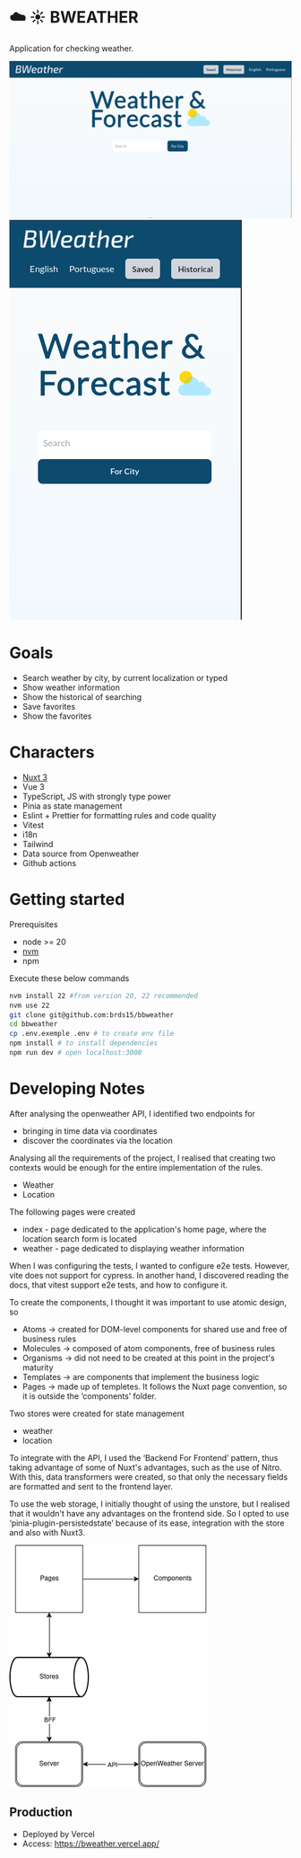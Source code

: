 # ☁️ ☀️ BWEATHER

Application for checking weather.

![home](screenshots/print.png)
![home](screenshots/print-mobile.png)

# Goals

- Search weather by city, by current localization or typed
- Show weather information
- Show the historical of searching
- Save favorites
- Show the favorites

# Characters

- [Nuxt 3](https://nuxt.com/docs/getting-started/introduction)
- Vue 3
- TypeScript, JS with strongly type power
- Pinia as state management
- Eslint + Prettier for formatting rules and code quality
- Vitest
- i18n
- Tailwind
- Data source from Openweather
- Github actions

# Getting started

Prerequisites

- node >= 20
- [nvm](https://github.com/nvm-sh/nvm)
- npm

Execute these below commands

```sh
nvm install 22 #from version 20, 22 recommended
nvm use 22
git clone git@github.com:brds15/bbweather
cd bbweather
cp .env.exemple .env # to create env file
npm install # to install dependencies
npm run dev # open localhost:3000
```

# Developing Notes

After analysing the openweather API, I identified two endpoints for

- bringing in time data via coordinates
- discover the coordinates via the location

Analysing all the requirements of the project, I realised that creating two contexts would be enough for the entire implementation of the rules.

- Weather
- Location

The following pages were created

- index - page dedicated to the application's home page, where the location search form is located
- weather - page dedicated to displaying weather information

When I was configuring the tests, I wanted to configure e2e tests. However, vite does not support for cypress. In another hand, I discovered reading the docs, that vitest support e2e tests, and how to configure it.

To create the components, I thought it was important to use atomic design, so

- Atoms -> created for DOM-level components for shared use and free of business rules
- Molecules -> composed of atom components, free of business rules
- Organisms -> did not need to be created at this point in the project's maturity
- Templates -> are components that implement the business logic
- Pages -> made up of templetes. It follows the Nuxt page convention, so it is outside the ‘components’ folder.

Two stores were created for state management

- weather
- location

To integrate with the API, I used the ‘Backend For Frontend’ pattern, thus taking advantage of some of Nuxt's advantages, such as the use of Nitro.
With this, data transformers were created, so that only the necessary fields are formatted and sent to the frontend layer.

To use the web storage, I initially thought of using the unstore, but I realised that it wouldn't have any advantages on the frontend side. So I opted to use ‘pinia-plugin-persistedstate’ because of its ease, integration with the store and also with Nuxt3.

![system-design](screenshots/system-design.png)

## Production

- Deployed by Vercel
- Access: https://bweather.vercel.app/
